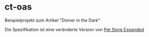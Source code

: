 # ct-oas

Beispielprojekt zum Artikel "Dinner in the Dark"

Die Spezifikation ist eine veränderte Version von [Pet Store Expanded](https://github.com/OAI/OpenAPI-Specification/blob/master/examples/v3.0/petstore-expanded.yaml)
